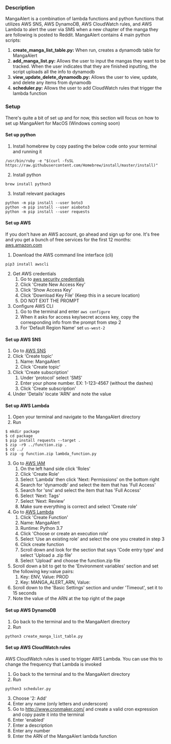 ### Description

MangaAlert is a combination of lambda functions and python functions that utilizes AWS SNS, AWS DynamoDB,
AWS CloudWatch rules, and AWS Lambda to alert the user via SMS when a new chapter of the manga they are
following is posted to Reddit. MangaAlert contains 4 main python scripts:
1. **create_manga_list_table.py:** When run, creates a dynamodb table for MangaAlert
2. **add_manga_list.py:** Allows the user to input the mangas they want to be tracked. When the user indicates
that they are finished inputting, the script uploads all the info to dynamodb
3. **view_update_delete_dynamodb.py:** Allows the user to view, update, and delete any items from dynamodb
4. **scheduler.py:** Allows the user to add CloudWatch rules that trigger the lambda function

### Setup

There's quite a bit of set up and for now, this section will focus on how to
set up MangaAlert for MacOS (Windows coming soon)

#### Set up python

1. Install homebrew by copy pasting the below code onto your terminal and running it
```
/usr/bin/ruby -e "$(curl -fsSL https://raw.githubusercontent.com/Homebrew/install/master/install)"
```
2. Install python
```
brew install python3
```
3. Install relevant packages
```
python -m pip install --user boto3
python -m pip install --user aioboto3
python -m pip install --user requests
```

#### Set up AWS

If you don't have an AWS account, go ahead and sign up for one. It's free and you get a bunch of free
services for the first 12 months: [aws.amazon.com](https://aws.amazon.com/)

1. Download the AWS command line interface (cli)
```
pip3 install awscli
```
2. Get AWS credentials
	1. Go to [aws security credentials](https://console.aws.amazon.com/iam/home?region=us-west-2#/security_credentials)  
	2. Click 'Create New Access Key'  
	3. Click 'Show Access Key'  
	4. Click 'Download Key File' (Keep this in a secure location)  
	5. DO NOT EXIT THE PROMPT  
3. Configure AWS CLI
	1. Go to the terminal and enter ```aws configure```
	2. When it asks for access key/secret access key, copy the corresponding info from the prompt from step 2
	3. For 'Default Region Name' set ```us-west-2```

#### Set up AWS SNS

1. Go to [AWS SNS](https://us-west-2.console.aws.amazon.com/sns/v3/home?region=us-west-2#/topics)
2. Click 'Create topic'
	1. Name: MangaAlert
	2. Click 'Create topic'
3. Click 'Create subscription'
	1. Under 'protocol' select 'SMS'
	2. Enter your phone number. EX: 1-123-4567 (without the dashes)
	3. Click 'Create subscription'
4. Under 'Details' locate 'ARN' and note the value

#### Set up AWS Lambda

1. Open your terminal and navigate to the MangaAlert directory
2. Run
```
$ mkdir package
$ cd package
$ pip install requests --target .
$ zip -r9 ../function.zip .
$ cd ../
$ zip -g function.zip lambda_function.py
```
3. Go to [AWS IAM](https://console.aws.amazon.com/iam/home?region=us-west-2#/home)
	1. On the left hand side click 'Roles'
	2. Click 'Create Role'
	3. Select 'Lambda' then click 'Next: Permissions' on the bottom right
	4. Search for 'dynamodb' and select the item that has 'Full Access'
	5. Search for 'sns' and select the item that has 'Full Access'
	6. Select 'Next: Tags'
	7. Select 'Next: Review'
	8. Make sure everything is correct and select 'Create role'
4. Go to [AWS Lambda](https://us-west-2.console.aws.amazon.com/lambda/home?region=us-west-2#/functions)
	1. Click 'Create Function'
	2. Name: MangaAlert
	3. Runtime: Python 3.7
	4. Click 'Choose or create an execution role'
	5. Select 'Use an existing role' and select the one you created in step 3
	6. Click create function
	7. Scroll down and look for the section that says 'Code entry type' and select 'Upload a .zip file'
	8. Select 'Upload' and choose the function.zip file
5. Scroll down a bit to get to the 'Environment variables' section and set the following key:value pairs:
	1. Key: ENV, Value: PROD
	2. Key: MANGA_ALERT_ARN, Value: <Your SNS MangaAlert ARN>
6. Scroll down to the 'Basic Settings' section and under 'Timeout', set it to 15 seconds
7. Note the value of the ARN at the top right of the page

#### Set up AWS DynamoDB
1. Go back to the terminal and to the MangaAlert directory
2. Run
```
python3 create_manga_list_table.py
```

#### Set up AWS CloudWatch rules

AWS CloudWatch rules is used to trigger AWS Lambda. You can use this to change the frequency that Lambda is invoked
1. Go back to the terminal and to the MangaAlert directory
2. Run
```
python3 scheduler.py
```
3. Choose '2: Add'
4. Enter any name (only letters and underscore)
5. Go to http://www.cronmaker.com/ and create a valid cron expression and copy paste it into the terminal
6. Enter 'enabled'
7. Enter a description
8. Enter any number
9. Enter the ARN of the MangaAlert lambda function

